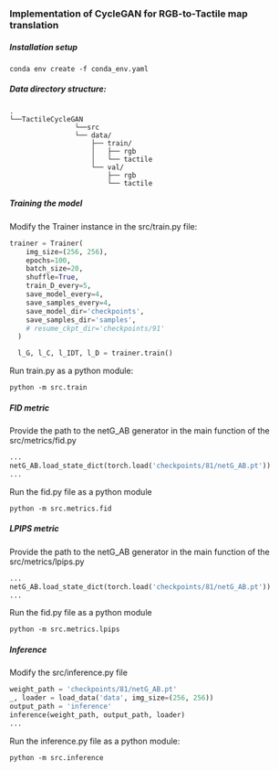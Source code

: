 ### Implementation of CycleGAN for RGB-to-Tactile map translation

##### Installation setup
```shell
conda env create -f conda_env.yaml
```

##### Data directory structure:
```
.
└──TactileCycleGAN
                └──src
                └── data/
                    ├── train/
                    │   ├── rgb
                    │   └── tactile
                    └── val/
                        ├── rgb
                        └── tactile
```


##### Training the model

Modify the Trainer instance in the src/train.py file:
```py
trainer = Trainer(
    img_size=(256, 256),
    epochs=100,
    batch_size=20,
    shuffle=True,
    train_D_every=5,
    save_model_every=4,
    save_samples_every=4,
    save_model_dir='checkpoints',
    save_samples_dir='samples',
    # resume_ckpt_dir='checkpoints/91'
  )

  l_G, l_C, l_IDT, l_D = trainer.train()
```

Run train.py as a python module:
```shell
python -m src.train
```

##### FID metric
Provide the path to the netG_AB generator in the main function of the src/metrics/fid.py

```py
...
netG_AB.load_state_dict(torch.load('checkpoints/81/netG_AB.pt'))
...
```
Run the fid.py file as a python module
```shell
python -m src.metrics.fid
```

##### LPIPS metric
Provide the path to the netG_AB generator in the main function of the src/metrics/lpips.py

```py
...
netG_AB.load_state_dict(torch.load('checkpoints/81/netG_AB.pt'))
...
```
Run the fid.py file as a python module
```shell
python -m src.metrics.lpips
```

##### Inference
Modify the src/inference.py file

```py
weight_path = 'checkpoints/81/netG_AB.pt'
_, loader = load_data('data', img_size=(256, 256))
output_path = 'inference'
inference(weight_path, output_path, loader)
...
```
Run the inference.py file as a python module:
```shell
python -m src.inference
```
